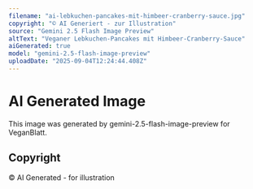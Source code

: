 ```yaml
---
filename: "ai-lebkuchen-pancakes-mit-himbeer-cranberry-sauce.jpg"
copyright: "© AI Generiert - zur Illustration"
source: "Gemini 2.5 Flash Image Preview"
altText: "Veganer Lebkuchen-Pancakes mit Himbeer-Cranberry-Sauce"
aiGenerated: true
model: "gemini-2.5-flash-image-preview"
uploadDate: "2025-09-04T12:24:44.408Z"
---
```


# AI Generated Image

This image was generated by gemini-2.5-flash-image-preview for VeganBlatt.

## Copyright
© AI Generated - for illustration

